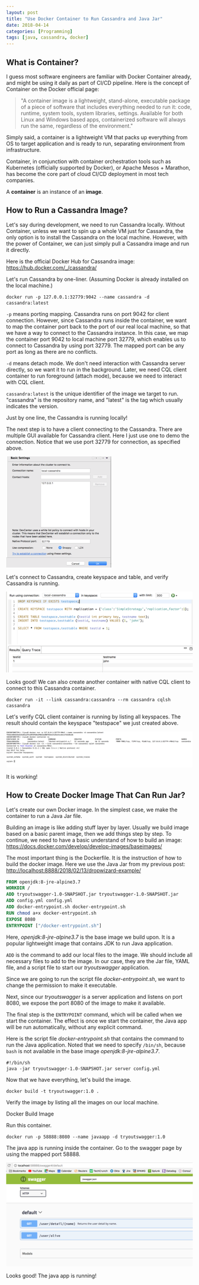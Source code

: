 ```yaml
---
layout: post
title: "Use Docker Container to Run Cassandra and Java Jar"
date: 2018-04-14
categories: [Programming]
tags: [java, cassandra, docker]
---
```


## What is Container?

I guess most software engineers are familiar with Docker Container already, and might be using it daily as part of CI/CD pipeline. Here is the concept of Container on the Docker official page:

> "A container image is a lightweight, stand-alone, executable package of a piece of software that includes everything needed to run it: code, runtime, system tools, system libraries, settings. Available for both Linux and Windows based apps, containerized software will always run the same, regardless of the environment."

Simply said, a container is a lightweight VM that packs up everything from OS to target application and is ready to run, separating environment from infrastructure.

Container, in conjunction with container orchestration tools such as Kubernetes (officially supported by Docker), or Apache Mesos + Marathon, has become the core part of cloud CI/CD deployment in most tech companies.

A **container** is an instance of an **image**.

## How to Run a Cassandra Image?

Let's say during development, we need to run Cassandra locally. Without Container, unless we want to spin up a whole VM just for Cassandra, the only option is to install the Cassandra on the local machine. However, with the power of Container, we can just simply pull a Cassandra image and run it directly.

Here is the official Docker Hub for Cassandra image: <https://hub.docker.com/_/cassandra/>

Let's run Cassandra by one-liner. (Assuming Docker is already installed on the local machine.)

```shell
docker run -p 127.0.0.1:32779:9042 --name cassandra -d cassandra:latest
```

`-p` means porting mapping. Cassandra runs on port 9042 for client connection. However, since Cassandra runs inside the container, we want to map the container port back to the port of our real local machine, so that we have a way to connect to the Cassandra instance. In this case, we map the container port 9042 to local machine port 32779, which enables us to connect to Cassandra by using port 32779. The mapped port can be any port as long as there are no conflicts.

`-d` means detach mode. We don't need interaction with Cassandra server directly, so we want it to run in the background. Later, we need CQL client container to run foreground (attach mode), because we need to interact with CQL client.

`cassandra:latest` is the unique identifier of the image we target to run. "cassandra" is the repository name, and "latest" is the tag which usually indicates the version.

Just by one line, the Cassandra is running locally!

The next step is to have a client connecting to the Cassandra. There are multiple GUI available for Cassandra client. Here I just use one to demo the connection. Notice that we use port 32779 for connection, as specified above.

![cassandra-connection](/assets/img/legacy/cassandra-connection.png)

Let's connect to Cassandra, create keyspace and table, and verify Cassandra is running.

![cassandra-connection](/assets/img/legacy/cassandra-table.png)

Looks good! We can also create another container with native CQL client to connect to this Cassandra container.

```shell
docker run -it --link cassandra:cassandra --rm cassandra cqlsh cassandra
```

Let's verify CQL client container is running by listing all keyspaces. The result should contain the keyspace "testspace" we just created above.

![cassandra-connection](/assets/img/legacy/cassandra-docker.png)

It is working!

## How to Create Docker Image That Can Run Jar?

Let's create our own Docker image. In the simplest case, we make the container to run a Java Jar file.

Building an image is like adding stuff layer by layer. Usually we build image based on a basic parent image, then we add things step by step. To continue, we need to have a basic understand of how to build an image: <https://docs.docker.com/develop/develop-images/baseimages/>

The most important thing is the Dockerfile. It is the instruction of how to build the docker image. Here we use the Java Jar from my previous post: <http://localhost:8888/2018/02/13/dropwizard-example/>

```dockerfile
FROM openjdk:8-jre-alpine3.7
WORKDIR /
ADD tryoutswagger-1.0-SNAPSHOT.jar tryoutswagger-1.0-SNAPSHOT.jar
ADD config.yml config.yml
ADD docker-entrypoint.sh docker-entrypoint.sh
RUN chmod a+x docker-entrypoint.sh
EXPOSE 8080
ENTRYPOINT ["/docker-entrypoint.sh"]
```

Here, *openjdk:8-jre-alpine3.7* is the base image we build upon. It is a popular lightweight image that contains JDK to run Java application.

`ADD` is the command to add our local files to the image. We should include all necessary files to add to the image. In our case, they are the Jar file, YAML file, and a script file to start our *tryoutswagger* application.

Since we are going to run the script file *docker-entrypoint.sh*, we want to change the permission to make it executable.

Next, since our *tryoutswagger* is a server application and listens on port 8080, we expose the port 8080 of the image to make it available.

The final step is the `ENTRYPOINT` command, which will be called when we start the container. The effect is once we start the container, the Java app will be run automatically, without any explicit command.

Here is the script file *docker-entrypoint.sh* that contains the command to run the Java application. Noted that we need to specify `/bin/sh`, because `bash` is not available in the base image *openjdk:8-jre-alpine3.7*.

```shell
#!/bin/sh
java -jar tryoutswagger-1.0-SNAPSHOT.jar server config.yml
```

Now that we have everything, let's build the image.

```shell
docker build -t tryoutswagger:1.0 .
```

Verify the image by listing all the images on our local machine.

Docker Build Image

Run this container.

```shell
docker run -p 58888:8080 --name javaapp -d tryoutswagger:1.0
```

The java app is running inside the container. Go to the swagger page by using the mapped port 58888.

![cassandra-connection](/assets/img/legacy/swagger-docker.png)

Looks good! The java app is running!
